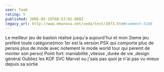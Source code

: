 ```yaml
---
user: faab
rating: 5
published: 2006-05-19T08:53:02.000Z
legacy_url: http://www.emunova.net/veda/test/1073.htm#comment-5166
---
```

Le meilleur jeu de baston réalisé jusqu'a aujourd'hui et mon 2ieme jeu preféré toute catégorie(mon 1er est la version PSX qui comporte plus de persos plus de mode avec notement le mode world tour qui peremt de monter son perso)
Point fort: maniabilité ,vitesse ,durée de vie ,design général
Oubliez les KOF SVC Marvel ou j'sais pas quoi je n'ai pas vu mieux depuis sa sortie
